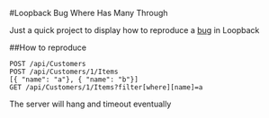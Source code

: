 #Loopback Bug Where Has Many Through

Just a quick project to display how to reproduce a [bug](https://github.com/strongloop/loopback/issues/1737) in Loopback

##How to reproduce
```
POST /api/Customers
POST /api/Customers/1/Items
[{ "name": "a"}, { "name": "b"}]
GET /api/Customers/1/Items?filter[where][name]=a
```
The server will hang and timeout eventually
